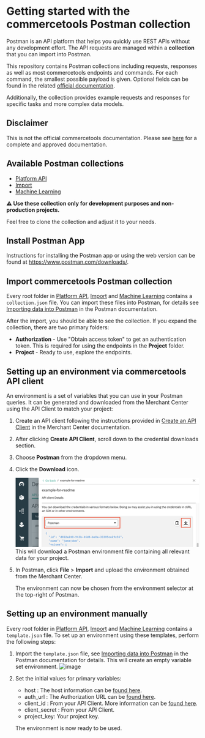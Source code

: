# Getting started with the commercetools Postman collection

Postman is an API platform that helps you quickly use REST APIs without any development effort.
The API requests are managed within a **collection** that you can import into Postman.

This repository contains Postman collections including requests, responses as well as most commercetools endpoints and commands.
For each command, the smallest possible payload is given. Optional fields can be found in the related [official documentation](http://docs.commercetools.com/).

Additionally, the collection provides example requests and responses for specific tasks and more complex data models.

## Disclaimer

This is not the official commercetools documentation. Please see [here](http://docs.commercetools.com/) for a complete and approved documentation.

## Available Postman collections

- [Platform API](api/)
- [Import](import/)
- [Machine Learning](ml/)

**:warning: Use these collection only for development purposes and non-production projects.**

Feel free to clone the collection and adjust it to your needs.

## Install Postman App

Instructions for installing the Postman app or using the web version can be found at https://www.postman.com/downloads/.

## Import commercetools Postman collection

Every root folder in [Platform API](api/), [Import](import/) and [Machine Learning](ml/) contains a `collection.json` file.
You can import these files into Postman, for details see [Importing data into Postman](https://learning.postman.com/docs/getting-started/importing-and-exporting-data/#importing-data-into-postman) in the Postman documentation.

After the import, you should be able to see the collection. If you expand the collection, there are two primary folders:

- **Authorization** - Use "Obtain access token" to get an authentication token. This is required for using the endpoints in the **Project** folder.
- **Project** - Ready to use, explore the endpoints.

## Setting up an environment via commercetools API client

An environment is a set of variables that you can use in your Postman queries. It can be generated and downloaded from the Merchant Center using the API Client to match your project:

1. Create an API client following the instructions provided in [Create an API Client](https://docs.commercetools.com/merchant-center/api-clients#create-an-api-client) in the Merchant Center documentation.
1. After clicking **Create API Client**, scroll down to the credential downloads section.
1. Choose **Postman** from the dropdown menu.
1. Click the **Download** icon.

   ![image](postman-environment-download.png)
   This will download a Postman environment file containing all relevant data for your project.

1. In Postman, click **File** > **Import** and upload the environment obtained from the Merchant Center.

   The environment can now be chosen from the environment selector at the top-right of Postman.

## Setting up an environment manually

Every root folder in [Platform API](api/), [Import](import/) and [Machine Learning](ml/) contains a `template.json` file.
To set up an environment using these templates, perform the following steps:

1. Import the `template.json` file, see [Importing data into Postman](https://learning.postman.com/docs/getting-started/importing-and-exporting-data/#importing-data-into-postman) in the Postman documentation for details.
   This will create an empty variable set environment.
   ![image](https://user-images.githubusercontent.com/4946943/141699543-9f626cd3-5dcf-4b8d-94ad-f0045fc15b44.png)

1. Set the initial values for primary variables:

   - host : The host information can be [found here](https://docs.commercetools.com/api/general-concepts#hosts).
   - auth_url : The Authorization URL can be [found here](https://docs.commercetools.com/api/authorization#requesting-an-access-token-using-commercetools-oauth-20-server).
   - client_id : From your API Client. More information can be [found here](https://docs.commercetools.com/merchant-center/api-clients#create-an-api-client).
   - client_secret : From your API Client.
   - project_key: Your project key.

   The environment is now ready to be used.
